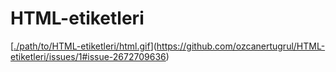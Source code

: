 # HTML-etiketleri

[[./path/to/HTML-etiketleri/html.gif](https://github.com/ozcanertugrul/HTML-etiketleri/issues/1#issue-2672709636)](https://github.com/ozcanertugrul/HTML-etiketleri/issues/1#issue-2672709636)


